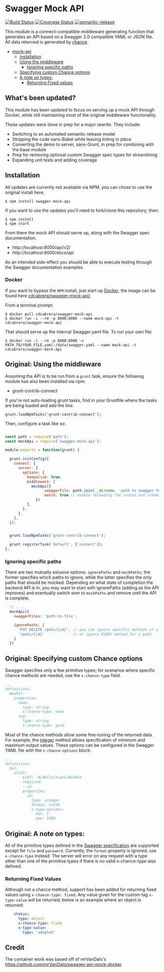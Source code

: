 # Swagger Mock API

[![Build Status](https://travis-ci.org/cdcabrera/swagger-mock-api.svg?branch=master)](https://travis-ci.org/cdcabrera/swagger-mock-api) [![Coverage Status](https://coveralls.io/repos/github/cdcabrera/swagger-mock-api/badge.svg)](https://coveralls.io/github/cdcabrera/swagger-mock-api) [![semantic-release](https://img.shields.io/badge/%20%20%F0%9F%93%A6%F0%9F%9A%80-semantic--release-e10079.svg)](https://github.com/semantic-release/semantic-release)

This module is a connect-compatible middleware generating function that generates an API based on a Swagger 2.0 compatible YAML or JSON file. All data returned is generated by [chance](http://chancejs.com/).

- [mock-api](#)
  - [installation](#)
  - [Using the middleware](#)
    + [Ignoring specific paths](#)
  - [Specifying custom Chance options](#)
  - [A note on types:](#)
    + [Returning Fixed values](#)


## What's been updated?

This module has been updated to focus on serving up a mock API through Docker, while still maintaining most of the original middleware functionality.

These updates were done in prep for a major rewrite. They include:
- Switching to an automated semantic release model
- Stripping the code sans-Babel while leaving linting in place
- Converting the demo to server, sans-Grunt, in prep for combining with the base module
- Prep for removing optional custom Swagger spec types for streamlining
- Expanding unit tests and adding coverage


## Installation

All updates are currently not available via NPM, you can chose to use the original install here:

```shell
$ npm install swagger-mock-api
```

If you want to use the updates you'll need to fork/clone this repository, then:

```shell
$ npm install
$ npm start
```

From there the mock API should serve up, along with the Swagger spec documentation.
- http://localhost:8000/api/v2/
- http://localhost:8000/docs/api

As an intended side-effect you should be able to execute testing through the Swagger documentation examples.


### Docker

If you want to bypass the `NPM` install, just start up [Docker](https://docs.docker.com/engine/installation/), the
image can be found here [cdcabrera/swagger-mock-api/](https://hub.docker.com/r/cdcabrera/swagger-mock-api/). 

From a terminal prompt:

```shell
$ docker pull cdcabrera/swagger-mock-api
$ docker run -i --rm -p 8000:8000 --name mock-api -t cdcabrera/swagger-mock-api
```

That should serve up the internal Swagger.yaml file. To run your own file:

```shell
$ docker run -i --rm -p 8000:8000 -v PATH_TO/YOUR_FILE.yaml:/data/swagger.yaml --name mock-api -t cdcabrera/swagger-mock-api
```


## Original: Using the middleware

Assuming the API is to be run from a `grunt` task, ensure the following module has also been installed via npm:

* grunt-contrib-connect

If you're not auto-loading grunt tasks, find in your Gruntfile where the tasks are being loaded and add the line:

`grunt.loadNpmTasks('grunt-contrib-connect');`

Then, configure a task like so:

```javascript

const path = require('path');
const mockApi = require('swagger-mock-api');

module.exports = function(grunt) {

  grunt.initConfig({
    connect: {
      server: {
        options: {
          keepalive: true,
          middleware: [
            mockApi({
                  swaggerFile: path.join(__dirname, 'path to swagger YAML or JSON file'),
                  watch: true // enable reloading the routes and schemas when the swagger file changes
              })
          ],
        },
      },
    },
  });


  grunt.loadNpmTasks('grunt-contrib-connect');

  grunt.registerTask('default', ['connect']);
};


```


### Ignoring specific paths

There are two mutually exlusive options: `ignorePaths` and `mockPaths`; the former specifies which paths to ignore, while the latter specifies the only paths that should be mocked. Depending on what state of completion the backend API is in, you may want to start with ignorePaths (adding as the API improves) and eventually switch over to `mockPaths` and remove until the API is complete.

```javascript
  // ....
  mockApi({
    swaggerFiles: 'path-to-file',

    ignorePaths: [
      'PUT DELETE /pets/{id}', // you can ignore specific methods of a path
      '/pets/{id}'             // or ignore EVERY method for a path
    ]
  })
```


## Original: Specifying custom Chance options

Swagger specifies only a few primitive types; for scenarios where specific chance methods are needed, use the `x-chance-type` field.

```yaml
...
definitions:
  NewPet:
    properties:
      name:
        type: string
        x-chance-type: name
      tag:
        type: string
        x-chance-type: guid
```


Most of the chance methods allow some fine-tuning of the returned data.  For example, the [integer](http://chancejs.com/#integer) method allows specification of minimum and maximum output values.  These options can be configured in the Swagger YAML file with the `x-chance-options` block:

```yaml
...
definitions:
  Pet:
    allOf:
      - $ref: '#/definitions/NewPet'
      - required:
        - id
        properties:
          id:
            type: integer
            format: int64
            x-type-options:
              min: 1
              max: 1000
```


## Original: A note on types:

All of the primitive types defined in the [Swagger specification](https://github.com/swagger-api/swagger-spec/blob/master/versions/2.0.md#data-types) are supported except for `file` and `password`.  Currently, the `format` property is ignored; use `x-chance-type` instead.  The server will error on any request with a type other than one of the primitive types if there is no valid x-chance-type also defined.


### Returning Fixed Values

Although not a chance method, support has been added for returning fixed values using `x-chance-type: fixed`.  Any value given for the custom tag `x-type-value` will be returned; below is an example where an object is returned:

```yaml
    status:
      type: object
      x-chance-type: fixed
      x-type-value:
        type: 'adopted'
```


## Credit

The container work was based off of mrVanDalo's https://github.com/mrVanDalo/swagger-api-mock-docker
